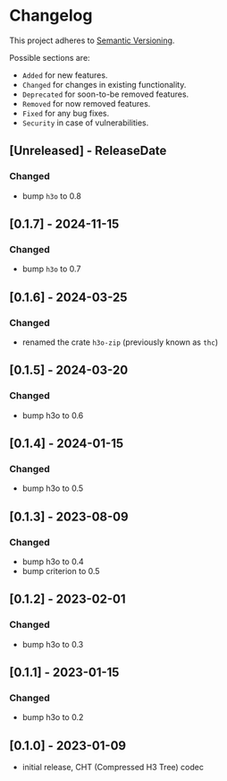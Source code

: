 # Changelog

This project adheres to [Semantic Versioning](https://semver.org/spec/v2.0.0.html).

Possible sections are:

- `Added` for new features.
- `Changed` for changes in existing functionality.
- `Deprecated` for soon-to-be removed features.
- `Removed` for now removed features.
- `Fixed` for any bug fixes.
- `Security` in case of vulnerabilities.

<!-- next-header -->
## [Unreleased] - ReleaseDate

### Changed

- bump `h3o` to 0.8

## [0.1.7] - 2024-11-15

### Changed

- bump `h3o` to 0.7

## [0.1.6] - 2024-03-25

### Changed

- renamed the crate `h3o-zip` (previously known as `thc`)

## [0.1.5] - 2024-03-20

### Changed

- bump h3o to 0.6

## [0.1.4] - 2024-01-15

### Changed

- bump h3o to 0.5

## [0.1.3] - 2023-08-09

### Changed

- bump h3o to 0.4
- bump criterion to 0.5

## [0.1.2] - 2023-02-01

### Changed

- bump h3o to 0.3

## [0.1.1] - 2023-01-15

### Changed

- bump h3o to 0.2

## [0.1.0] - 2023-01-09

- initial release, CHT (Compressed H3 Tree) codec
